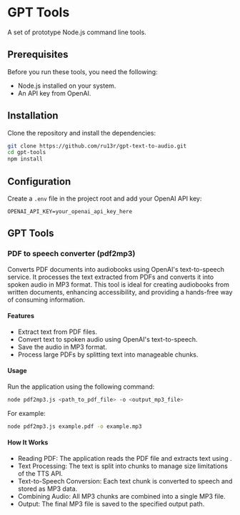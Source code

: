 # GPT Tools

A set of prototype Node.js command line tools.

## Prerequisites

Before you run these tools, you need the following:
- Node.js installed on your system.
- An API key from OpenAI.

## Installation

Clone the repository and install the dependencies:

```bash
git clone https://github.com/ru13r/gpt-text-to-audio.git
cd gpt-tools
npm install
```

## Configuration
Create a `.env` file in the project root and add your OpenAI API key:

```plaintext
OPENAI_API_KEY=your_openai_api_key_here
```
## GPT Tools 

### PDF to speech converter (pdf2mp3)

Converts PDF documents into audiobooks using OpenAI's text-to-speech service. It processes the text extracted from PDFs and converts it into spoken audio in MP3 format. This tool is ideal for creating audiobooks from written documents, enhancing accessibility, and providing a hands-free way of consuming information.

#### Features

- Extract text from PDF files.
- Convert text to spoken audio using OpenAI's text-to-speech.
- Save the audio in MP3 format.
- Process large PDFs by splitting text into manageable chunks.

#### Usage
Run the application using the following command:

```bash
node pdf2mp3.js <path_to_pdf_file> -o <output_mp3_file>
```

For example:

```bash
node pdf2mp3.js example.pdf -o example.mp3
```

#### How It Works
* Reading PDF: The application reads the PDF file and extracts text using .
* Text Processing: The text is split into chunks to manage size limitations of the TTS API.
* Text-to-Speech Conversion: Each text chunk is converted to speech and stored as MP3 data.
* Combining Audio: All MP3 chunks are combined into a single MP3 file.
* Output: The final MP3 file is saved to the specified output path.